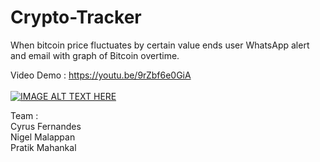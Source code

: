 # Crypto-Tracker
 When bitcoin price fluctuates by certain value ends user WhatsApp alert and email with graph of Bitcoin overtime.

Video Demo : https://youtu.be/9rZbf6e0GiA
<br>
<br>
[![IMAGE ALT TEXT HERE](https://img.youtube.com/vi/9rZbf6e0GiA/0.jpg)](https://www.youtube.com/watch?v=9rZbf6e0GiA)

Team :
<br>
Cyrus Fernandes
<br>
Nigel Malappan
<br>
Pratik Mahankal

